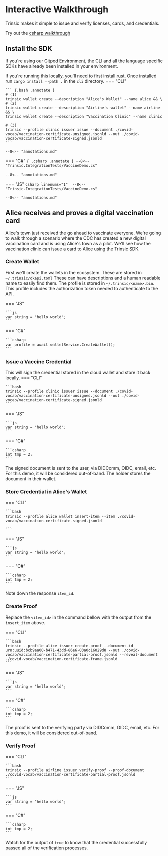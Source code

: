# Interactive Walkthrough
Trinsic makes it simple to issue and verify licenses, cards, and credentials.

Try out the [csharp walkthrough](./csharp.md)
## Install the SDK
If you're using our Gitpod Environment, the CLI and all the language specific SDKs have already been installed in your environment.

If you're running this locally, you'll need to first install [rust](https://www.rust-lang.org/tools/install). Once installed run `cargo install --path .` in the `cli` directory.
=== "CLI"

    ``` {.bash .annotate }
    # (1)
    trinsic wallet create --description "Alice's Wallet" --name alice && \
    # (2)
    trinsic wallet create --description "Airline's wallet" --name airline && \
    trinsic wallet create --description "Vaccination Clinic" --name clinic

    # (3)
    trinsic --profile clinic issuer issue --document ./covid-vocab/vaccination-certificate-unsigned.jsonld --out ./covid-vocab/vaccination-certificate-signed.jsonld
    ```    

    --8<-- "annotations.md"


=== "C#"
    ``` { .csharp .annotate }
    --8<-- "Trinsic.IntegrationTests/VaccineDemo.cs"
    ```

    --8<-- "annotations.md"


=== "JS"
    ```csharp linenums="1" 
    --8<-- "Trinsic.IntegrationTests/VaccineDemo.cs"
    ```

    --8<-- "annotations.md"


## Alice receives and proves a digital vaccination card
Alice's town just received the go ahead to vaccinate everyone. We're going to walk through
a scenario where the CDC has created a new digital vaccination card and is using Alice's town as a pilot. 
We'll see how the vaccination clinic can issue a card to Alice using the Trinsic SDK.

### Create Wallet
First we'll create the wallets in the ecosystem. These are stored in `~/.trinsic/okapi.toml`
These can have descriptions and a human readable name to easily find them. 
The profile is stored in `~/.trinsic/<name>.bin`. This profile includes the authorization token needed to authenticate to the API.


=== "JS"

    ```js
    var string = "hello world";
    ```

=== "C#"

    ```csharp
    var profile = await walletService.CreateWallet();
    ```
### Issue a Vaccine Credential
This will sign the credential stored in the cloud wallet and store it back locally. 
=== "CLI"

    ```bash
    trinsic --profile clinic issuer issue --document ./covid-vocab/vaccination-certificate-unsigned.jsonld --out ./covid-vocab/vaccination-certificate-signed.jsonld
    ```    
=== "JS"

    ```js
    var string = "hello world";
    ```

=== "C#"

    ```csharp
    int tmp = 2;
    ```


The signed document is sent to the user, via DIDComm, OIDC, email, etc. For this demo, it will be considered out-of-band.
The holder stores the document in their wallet.

### Store Credential in Alice's Wallet
=== "CLI"

    ```bash
    trinsic --profile alice wallet insert-item --item ./covid-vocab/vaccination-certificate-signed.jsonld

    ```
     
=== "JS"

    ```js
    var string = "hello world";
    ```

=== "C#"

    ```csharp
    int tmp = 2;
    ```

Note down the response `item_id`.

### Create Proof

Replace the `<item_id>` in the command bellow with the output from the `insert_item` above.

=== "CLI"

    ```bash
    trinsic --profile alice issuer create-proof --document-id urn:uuid:bcb9aa00-b471-43dd-86e6-03a0c16029d8 --out ./covid-vocab/vaccination-certificate-partial-proof.jsonld --reveal-document ./covid-vocab/vaccination-certificate-frame.jsonld
    ```
     
=== "JS"

    ```js
    var string = "hello world";
    ```

=== "C#"

    ```csharp
    int tmp = 2;
    ```


The proof is sent to the verifying party via DIDComm, OIDC, email, etc. For this demo, it will be considered out-of-band.

### Verify Proof

=== "CLI"

    ```bash
    trinsic --profile airline issuer verify-proof --proof-document ./covid-vocab/vaccination-certificate-partial-proof.jsonld
    ```
     
=== "JS"

    ```js
    var string = "hello world";
    ```

=== "C#"

    ```csharp
    int tmp = 2;
    ```

Watch for the output of `true` to know that the credential successfully passed all of the verification processes.

